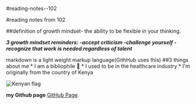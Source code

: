#reading-notes--102

#reading notes from 102

##definition of growth mindset- the ability to be flexible in your thinking.

***3 growth mindset reminders: 
-accept criticism 
-challenge yourself
-recognize that work is needed regardless of talent***

 markdown is a light weight markup language(GithHub uses this)
     ##3 things about me
    * I am a bibliophile 📖
    * I used to be in the healthcare industry
    * I'm originally from the country of Kenya
    
   ![Kenyan flag]( https://cdn.britannica.com/15/15-004-B5D6BF80/Flag-Kenya.jpg)
 
**my Github page** [GitHub Page](https://github.com/mariaka86).
